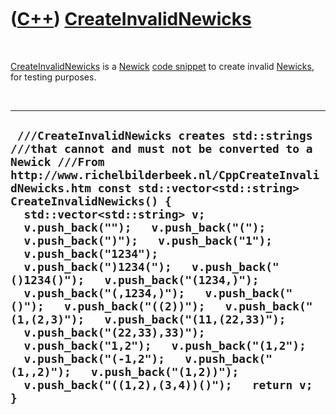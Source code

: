 



 

 

 

 

 

([C++](Cpp.md)) [CreateInvalidNewicks](CppCreateInvalidNewicks.md)
====================================================================

 

[CreateInvalidNewicks](CppCreateInvalidNewicks.md) is a
[Newick](CppNewick.md) [code snippet](CppCodeSnippets.md) to create
invalid [Newicks](CppNewick.md), for testing purposes.

 

  -----------------------------------------------------------------------------------------------------------------------------------------------------------------------------------------------------------------------------------------------------------------------------------------------------------------------------------------------------------------------------------------------------------------------------------------------------------------------------------------------------------------------------------------------------------------------------------------------------------------------------------------------------------------------------------------------------------------------------------------------------------------------------------------
  ` ///CreateInvalidNewicks creates std::strings ///that cannot and must not be converted to a Newick ///From http://www.richelbilderbeek.nl/CppCreateInvalidNewicks.htm const std::vector<std::string> CreateInvalidNewicks() {   std::vector<std::string> v;   v.push_back("");   v.push_back("(");   v.push_back(")");   v.push_back("1");   v.push_back("1234");   v.push_back(")1234(");   v.push_back("()1234()");   v.push_back("(1234,)");   v.push_back("(,1234,)");   v.push_back("()");   v.push_back("((2))");   v.push_back("(1,(2,3)");   v.push_back("(11,(22,33)");   v.push_back("(22,33),33)");   v.push_back("1,2");   v.push_back("(1,2");   v.push_back("(-1,2");   v.push_back("(1,,2)");   v.push_back("(1,2))");   v.push_back("((1,2),(3,4))()");   return v; }`
  -----------------------------------------------------------------------------------------------------------------------------------------------------------------------------------------------------------------------------------------------------------------------------------------------------------------------------------------------------------------------------------------------------------------------------------------------------------------------------------------------------------------------------------------------------------------------------------------------------------------------------------------------------------------------------------------------------------------------------------------------------------------------------------------

 

 

 

 

 





 



